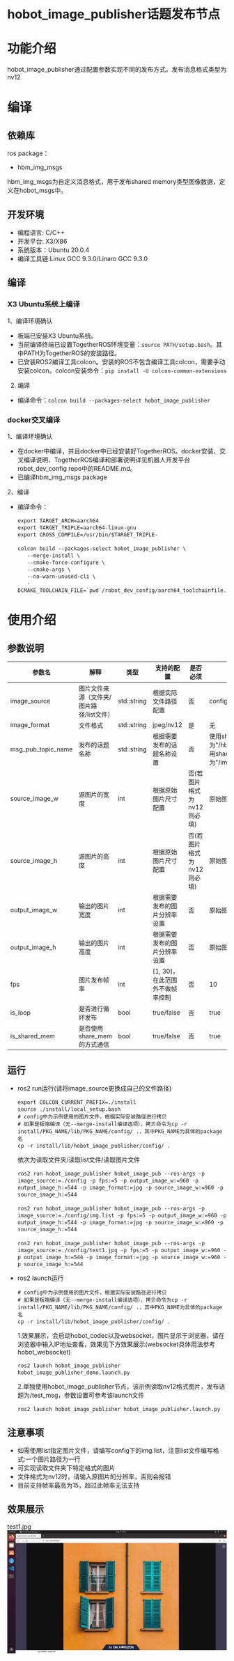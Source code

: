 # hobot_image_publisher话题发布节点

# 功能介绍
hobot_image_publisher通过配置参数实现不同的发布方式，发布消息格式类型为nv12

# 编译

## 依赖库

ros package：

- hbm_img_msgs

hbm_img_msgs为自定义消息格式，用于发布shared memory类型图像数据，定义在hobot_msgs中。

## 开发环境

- 编程语言: C/C++
- 开发平台: X3/X86
- 系统版本：Ubuntu 20.0.4
- 编译工具链:Linux GCC 9.3.0/Linaro GCC 9.3.0

## 编译

### X3 Ubuntu系统上编译

1、编译环境确认
  - 板端已安装X3 Ubuntu系统。
  - 当前编译终端已设置TogetherROS环境变量：`source PATH/setup.bash`。其中PATH为TogetherROS的安装路径。
  - 已安装ROS2编译工具colcon。安装的ROS不包含编译工具colcon，需要手动安装colcon。colcon安装命令：`pip install -U colcon-common-extensions`

2. 编译
  - 编译命令：`colcon build --packages-select hobot_image_publisher`

### docker交叉编译

1、编译环境确认

- 在docker中编译，并且docker中已经安装好TogetherROS。docker安装、交叉编译说明、TogetherROS编译和部署说明详见机器人开发平台robot_dev_config repo中的README.md。
- 已编译hbm_img_msgs package

2、编译

- 编译命令：

  ```
  export TARGET_ARCH=aarch64
  export TARGET_TRIPLE=aarch64-linux-gnu
  export CROSS_COMPILE=/usr/bin/$TARGET_TRIPLE-

  colcon build --packages-select hobot_image_publisher \
     --merge-install \
     --cmake-force-configure \
     --cmake-args \
     --no-warn-unused-cli \
     -DCMAKE_TOOLCHAIN_FILE=`pwd`/robot_dev_config/aarch64_toolchainfile.cmake
  ```


# 使用介绍

## 参数说明
| 参数名          | 解释                | 类型        | 支持的配置                                                   | 是否必须 | 默认值                       |
| --------------- | ------------------- | ----------- | ------------------------------------------------------------ | -------- | ---------------------------- |
| image_source      | 图片文件来源（文件夹/图片路径/list文件）      | std::string | 根据实际文件路径配置 | 否 | config/image/test1.jpg        |
| image_format   |        文件格式      | std::string     |   jpeg/nv12                     |           是       | 无   |
| msg_pub_topic_name     | 发布的话题名称 | std::string |      根据需要发布的话题名称设置                          | 否       | 使用share_mem默认为"/hbmem_img";不使用share_mem默认为"/image_raw" |
| source_image_w     | 源图片的宽度   | int| 根据原始图片尺寸配置                                    | 否(若图片格式为nv12则必填)      | 原始图片尺寸 |
| source_image_h     | 源图片的高度   | int | 根据原始图片尺寸配置                                   | 否(若图片格式为nv12则必填)     | 原始图片尺寸 |
| output_image_w     | 输出的图片宽度 | int | 根据需要发布的图片分辨率设置                                   | 否        | 原始图片尺寸 |
| output_image_h     | 输出的图片高度 | int | 根据需要发布的图片分辨率设置                                   | 否        | 原始图片尺寸 |
| fps     | 图片发布帧率 | int | [1, 30]，在此范围外不做帧率控制                                     | 否       | 10 |
| is_loop     | 是否进行循环发布 | bool | true/false                                 | 否       | true |
| is_shared_mem     | 是否使用share_mem的方式通信 | bool | true/false                                      | 否       | true |




## 运行
- ros2 run运行(请将image_source更换成自己的文件路径)
  ```
  export COLCON_CURRENT_PREFIX=./install
  source ./install/local_setup.bash
  # config中为示例使用的图片文件，根据实际安装路径进行拷贝
  # 如果是板端编译（无--merge-install编译选项），拷贝命令为cp -r install/PKG_NAME/lib/PKG_NAME/config/ .，其中PKG_NAME为具体的package名
  cp -r install/lib/hobot_image_publisher/config/ .
  ```
  依次为读取文件夹/读取list文件/读取图片文件
  ```
  ros2 run hobot_image_publisher hobot_image_pub --ros-args -p image_source:=./config -p fps:=5 -p output_image_w:=960 -p output_image_h:=544 -p image_format:=jpg -p source_image_w:=960 -p source_image_h:=544

  ros2 run hobot_image_publisher hobot_image_pub --ros-args -p image_source:=./config/img.list -p fps:=5 -p output_image_w:=960 -p output_image_h:=544 -p image_format:=jpg -p source_image_w:=960 -p source_image_h:=544

  ros2 run hobot_image_publisher hobot_image_pub --ros-args -p image_source:=./config/test1.jpg -p fps:=5 -p output_image_w:=960 -p output_image_h:=544 -p image_format:=jpg -p source_image_w:=960 -p source_image_h:=544

  ```

- ros2 launch运行
  ```
  # config中为示例使用的图片文件，根据实际安装路径进行拷贝
  # 如果是板端编译（无--merge-install编译选项），拷贝命令为cp -r install/PKG_NAME/lib/PKG_NAME/config/ .，其中PKG_NAME为具体的package名
  cp -r install/lib/hobot_image_publisher/config/ .
  ```

  1.效果展示，会启动hobot_codec以及websocket，图片显示于浏览器，请在浏览器中输入IP地址查看，效果见下方效果展示(websocket具体用法参考hobot_websocket)
  ```
  ros2 launch hobot_image_publisher hobot_image_publisher_demo.launch.py
  ```

  2.单独使用hobot_image_publisher节点，该示例读取nv12格式图片，发布话题为/test_msg，参数设置可参考该launch文件
  ```
  ros2 launch hobot_image_publisher hobot_image_publisher.launch.py
  ```

## 注意事项
- 如需使用list指定图片文件，请编写config下的img.list，注意list文件编写格式:一个图片路径为一行
- 可实现读取文件夹下特定格式的图片
- 文件格式为nv12时，请输入原图片的分辨率，否则会报错
- 目前支持帧率最高为15，超过此帧率无法支持

## 效果展示
test1.jpg
![image](config/show.png)